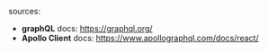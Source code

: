 sources:

- **graphQL** docs: https://graphql.org/
- **Apollo Client** docs: https://www.apollographql.com/docs/react/

